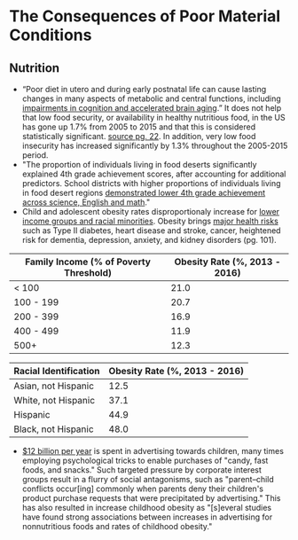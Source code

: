 # The Consequences of Poor Material Conditions

## **Nutrition**

- “Poor diet in utero and during early postnatal life can cause lasting changes in many aspects of metabolic and central functions, including [impairments in cognition and accelerated brain aging](https://www.nature.com/articles/s41538-017-0008-y).” It does not help that low food security, or availability in healthy nutritious food, in the US has gone up 1.7% from 2005 to 2015 and that this is considered statistically significant. [source pg. 22](https://www.ers.usda.gov/webdocs/publications/84973/err-237.pdf?v=42979). In addition, very low food insecurity has increased significantly by 1.3% throughout the 2005-2015 period.
- "The proportion of individuals living in food deserts significantly explained 4th grade achievement scores, after accounting for additional predictors. School districts with higher proportions of individuals living in food desert regions [demonstrated lower 4th grade achievement across science, English and math](https://www.ncbi.nlm.nih.gov/pmc/articles/PMC4274497/#ref1)."
- Child and adolescent obesity rates disproportionaly increase for [lower income groups and racial minorities](https://www.healthypeople.gov/2020/leading-health-indicators/2020-lhi-topics/Nutrition-Physical-Activity-and-Obesity/data#NWS-9). Obesity brings [major health risks](http://www.rwjf.org/files/research/20100629fasinfatmainreport.pdf) such as Type II diabetes, heart disease and stroke, cancer, heightened risk for dementia, depression, anxiety, and kidney disorders (pg. 101).

Family Income (% of Poverty Threshold) | Obesity Rate (%, 2013 - 2016)
--- | ---
< 100 | 21.0
100 - 199 | 20.7
200 - 399 | 16.9
400 - 499 | 11.9
500+ | 12.3

Racial Identification | Obesity Rate (%, 2013 - 2016)
--- | ---
Asian, not Hispanic | 12.5
White, not Hispanic | 37.1
Hispanic | 44.9
Black, not Hispanic | 48.0

- [$12 billion per year](https://www.apa.org/pubs/info/reports/advertising-children) is spent in advertising towards children, many times employing psychological tricks to enable purchases of "candy, fast foods, and snacks." Such targeted pressure by corporate interest groups result in a flurry of social antagonisms, such as "parent–child conflicts occur[ing] commonly when parents deny their children's product purchase requests that were precipitated by advertising." This has also resulted in increase childhood obesity as "[s]everal studies have found strong associations between increases in advertising for nonnutritious foods and rates of childhood obesity."
